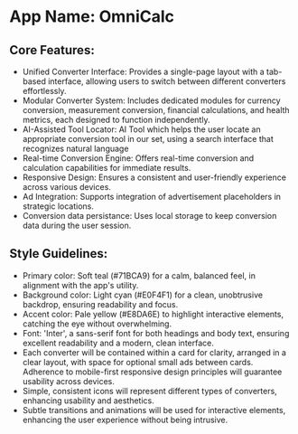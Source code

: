 # **App Name**: OmniCalc

## Core Features:

- Unified Converter Interface: Provides a single-page layout with a tab-based interface, allowing users to switch between different converters effortlessly.
- Modular Converter System: Includes dedicated modules for currency conversion, measurement conversion, financial calculations, and health metrics, each designed to function independently.
- AI-Assisted Tool Locator: AI Tool which helps the user locate an appropriate conversion tool in our set, using a search interface that recognizes natural language
- Real-time Conversion Engine: Offers real-time conversion and calculation capabilities for immediate results.
- Responsive Design: Ensures a consistent and user-friendly experience across various devices.
- Ad Integration: Supports integration of advertisement placeholders in strategic locations.
- Conversion data persistance: Uses local storage to keep conversion data during the user session.

## Style Guidelines:

- Primary color: Soft teal (#71BCA9) for a calm, balanced feel, in alignment with the app's utility.
- Background color: Light cyan (#E0F4F1) for a clean, unobtrusive backdrop, ensuring readability and focus.
- Accent color: Pale yellow (#E8DA6E) to highlight interactive elements, catching the eye without overwhelming.
- Font: 'Inter', a sans-serif font for both headings and body text, ensuring excellent readability and a modern, clean interface.
- Each converter will be contained within a card for clarity, arranged in a clear layout, with space for optional small ads between cards. Adherence to mobile-first responsive design principles will guarantee usability across devices.
- Simple, consistent icons will represent different types of converters, enhancing usability and aesthetics.
- Subtle transitions and animations will be used for interactive elements, enhancing the user experience without being intrusive.